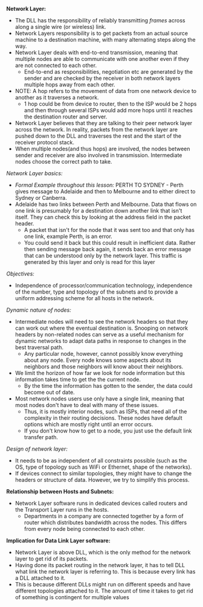 **Network Layer:**

- The DLL has the responsibility of reliably transmitting *frames* across along a single wire (or wireless) link.
- Network Layers responsibility is to get packets from an actual source machine to a destination machine, with many alternating steps along the way.
- Network Layer deals with end-to-end transmission, meaning that multiple nodes are able to communicate with one another even if they are not connected to each other.
	- End-to-end as responsibilities, negotiation etc are generated by the sender and are checked by the receiver in both network layers multiple hops away from each other.
- NOTE: A hop refers to the movement of data from one network device to another as it traverses a network.
	- 1 hop could be from device to router, then to the ISP would be 2 hops and then through several ISPs would add more hops until it reaches the destination router and server.
- Network Layer believes that they are talking to their peer network layer across the network. In reality, packets from the network layer are pushed down to the DLL and traverses the rest and the start of the receiver protocol stack.
- When multiple nodes(and thus hops) are involved, the nodes between sender and receiver are also involved in transmission. Intermediate nodes choose the correct path to take.

*Network Layer basics:*

- *Formal Example throughout this lesson:* PERTH TO SYDNEY - Perth gives message to Adelaide and then to Melbourne and to either direct to Sydney or Canberra.
- Adelaide has two links between Perth and Melbourne. Data that flows on one link is presumably for a destination down another link that isn't itself. They can check this by looking at the address field in the packet header.
	- A packet that isn't for the node that it was sent too and that only has one link, example Perth, is an error. 
	- You could send it back but this could result in inefficient data. Rather then sending message back again, it sends back an error message that can be understood only by the network layer. This traffic is generated by this layer and only is read for this layer

*Objectives:*

- Independence of processor/communication technology, independence of the number, type and topology of the subnets and to provide a uniform addressing scheme for all hosts in the network.

*Dynamic nature of nodes:*

- Intermediate nodes will need to see the network headers so that they can work out where the eventual destination is. Snooping on network headers by non-related nodes can serve as a useful mechanism for dynamic networks to adapt data paths in response to changes in the best traversal path.
	- Any particular node, however, cannot possibly know everything about any node. Every node knows some aspects about its neighbors and those neighbors will know about their neighbors.
- We limit the horizon of how far we look for node information but this information takes time to get the the current node.
	- By the time the information has gotten to the sender, the data could become out of date. 
- Most network nodes users use only have a single link, meaning that most nodes don't have to deal with many of these issues.
	- Thus, it is mostly interior nodes, such as ISPs, that need all of the complexity in their routing decisions. These nodes have default options which are mostly right until an error occurs.
	- If you don't know how to get to a node, you just use the default link transfer path.

*Design of network layer:*

- It needs to be as independent of all constraints possible (such as the OS, type of topology such as WiFi or Ethernet, shape of the networks).
- If devices connect to similar topologies, they might have to change the headers or structure of data. However, we try to simplify this process.

**Relationship between Hosts and Subnets:**

- Network Layer software runs in dedicated devices called routers and the Transport Layer runs in the hosts.
	- Departments in a company are connected together by a form of router which distributes bandwidth across the nodes. This differs from every node being connected to each other.

**Implication for Data Link Layer software:**

- Network Layer is above DLL, which is the only method for the network layer to get rid of its packets.
- Having done its packet routing in the network layer, it has to tell DLL what link the network layer is referring to. This is because every link has a DLL attached to it.
- This is because different DLLs might run on different speeds and have different topologies attached to it. The amount of time it takes to get rid of something is contingent for multiple values